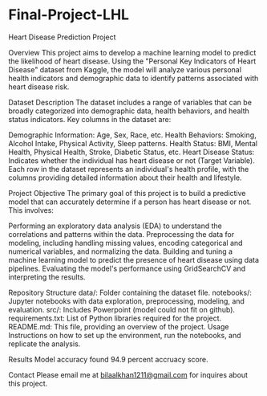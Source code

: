 # Final-Project-LHL
Heart Disease Prediction Project

Overview
This project aims to develop a machine learning model to predict the likelihood of heart disease. Using the "Personal Key Indicators of Heart Disease" dataset from Kaggle, the model will analyze various personal health indicators and demographic data to identify patterns associated with heart disease risk.

Dataset Description
The dataset includes a range of variables that can be broadly categorized into demographic data, health behaviors, and health status indicators. Key columns in the dataset are:

Demographic Information: Age, Sex, Race, etc.
Health Behaviors: Smoking, Alcohol Intake, Physical Activity, Sleep patterns.
Health Status: BMI, Mental Health, Physical Health, Stroke, Diabetic Status, etc.
Heart Disease Status: Indicates whether the individual has heart disease or not (Target Variable).
Each row in the dataset represents an individual's health profile, with the columns providing detailed information about their health and lifestyle.

Project Objective
The primary goal of this project is to build a predictive model that can accurately determine if a person has heart disease or not. This involves:

Performing an exploratory data analysis (EDA) to understand the correlations and patterns within the data.
Preprocessing the data for modeling, including handling missing values, encoding categorical and numerical variables, and normalizing the data.
Building and tuning a machine learning model to predict the presence of heart disease using data pipelines.
Evaluating the model's performance using GridSearchCV and interpreting the results.

Repository Structure
data/: Folder containing the dataset file.
notebooks/: Jupyter notebooks with data exploration, preprocessing, modeling, and evaluation.
src/: Includes Powerpoint (model could not fit on github).
requirements.txt: List of Python libraries required for the project.
README.md: This file, providing an overview of the project.
Usage
Instructions on how to set up the environment, run the notebooks, and replicate the analysis.

Results
Model accuracy found 94.9 percent accruacy score.

Contact
Please email me at bilaalkhan1211@gmail.com for inquires about this project. 